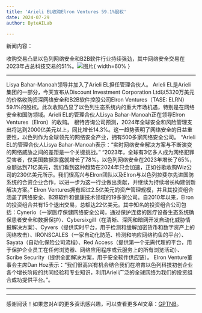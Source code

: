 ```yaml
---
title: 'Arieli EL收购Elron Ventures 59.1%股权'
date: 2024-07-29
author: ByteAILab

---
```


新闻内容：

收购交易凸显以色列网络安全和B2B软件行业持续强劲，其中网络安全交易在2023年占总科技交易的51%。![图片](https://ai-techpark.com/wp-content/uploads/2024/07/Arieli-EL-960x540.jpg){ width=60% }

---
Lisya Bahar-Manoah领导并加入了Arieli EL担任管理合伙人。
Arieli EL是Arieli集团的一部分，今天宣布从Discount Investment Corporation Ltd以5320万美元的价格收购资深网络安全和B2B软件控股公司Elron Ventures（TASE: ELRN）59.1%的股权。此次收购凸显了以色列生态系统内的重大市场机遇，特别是在网络安全和国防领域。Arieli EL的管理合伙人Lisya Bahar-Manoah正在领导Elron Ventures（Elron）的收购。
根特咨询公司预测，2024年全球安全和风险管理支出将达到2000亿美元以上，同比增长14.3%。这一趋势表明了网络安全的日益重要性，以色列作为全球领先的网络安全产业，拥有500多家网络安全公司。
“Arieli EL的管理合伙人Lisya Bahar-Manoah表示：“实时网络安全解决方案与不断演变的网络威胁之间的差距是一个关键挑战。” “2023年，全球有3亿多人成为网络犯罪受害者，仅美国数据泄露就增长了78%。以色列网络安全在2023年增长了65%，总额达到71亿美元，我们看到这种趋势在2024年只会加速，正如谷歌收购Wiz公司的230亿美元所示。我们很高兴与Elron团队以及Elron与以色列拉斐尔先进国防系统的合资企业合作，以进一步为这一行业做出贡献，并继续为持续增长构建创新解决方案。”
Elron Ventures拥有超过2.5亿美元的资产管理规模，并且其投资组合涵盖了网络安全、B2B软件和健康技术领域的19多家公司。自2010年以来，Elron的投资组合共有15个退出交易，总额达22亿美元。其中知名的投资组合公司包括：Cynerio（一家医疗保健网络安全公司，通过保护连接的医疗设备生态系统确保患者安全和数据保护）、Cybersixgill（在清晰、深网和暗网开发自动化威胁情报解决方案）、Cyvers（提供实时平台，用于检测和缓解加密货币和数字资产上的网络攻击）、IRONSCALES（一家自动化防范、检测和响应网络钓鱼的平台）、Sayata（自动化保险公司流程）、Red Access（提供第一个无需代理的平台，用于保护企业员工在任何浏览器、网络应用程序或云服务上的所有浏览活动）、Scribe Security（提供全面解决方案，用于安全软件供应链）。
Elron Venture董事会主席Dan Hoz表示：“我们很高兴有机会结合我们在培育以色列科技初创企业各个增长阶段的共同经验和专业知识，利用Arieli广泛的全球网络为我们的投资组合成功提供平台。”。

---
---
感谢阅读！如果您对AI的更多资讯感兴趣，可以查看更多AI文章：[GPTNB](https://gptnb.com)。